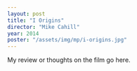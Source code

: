 ```yaml
---
layout: post
title: "I Origins"
director: "Mike Cahill"
year: 2014
poster: "/assets/img/mp/i-origins.jpg"
---
```


My review or thoughts on the film go here.
